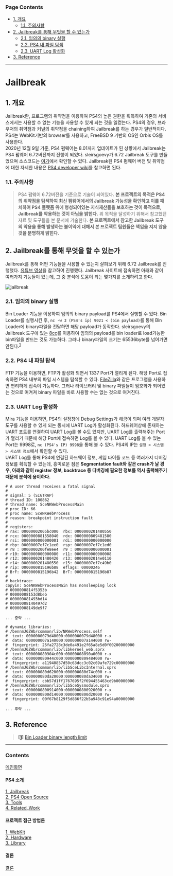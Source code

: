 ### Page Contents <!-- omit in toc -->
- [1. 개요](#1-개요)
  - [1.1. 주의사항](#11-주의사항)
- [2. Jailbreak를 통해 무엇을 할 수 있는가](#2-jailbreak를-통해-무엇을-할-수-있는가)
  - [2.1. 임의의 binary 실행](#21-임의의-binary-실행)
  - [2.2. PS4 내 파일 탐색](#22-ps4-내-파일-탐색)
  - [2.3. UART Log 활성화](#23-uart-log-활성화)
- [3. Reference](#3-reference)

---
# Jailbreak <!-- omit in toc -->
## 1. 개요
Jailbreak란, 프로그램의 취약점을 이용하여 PS4의 높은 권한을 획득하여 기존의 서비스에서는 사용할 수 없는 기능을 사용할 수 있게 되는 것을 일컫는다. PS4의 경우, 브라우저의 취약점과 커널의 취약점을 chaining하여 Jailbreak를 하는 경우가 일반적이다. PS4는 WebKit기반의 browser를 사용하고, FreeBSD 9 기반의 OS인 Orbis OS를 사용한다.<br>
2020년 12월 9일 기준, PS4 펌웨어는 8.01까지 업데이트가 된 상황에서 Jailbreak는 PS4 펌웨어 6.72버전까지 진행이 되었다. sleirsgoevy가 6.72 Jailbreak 도구를 만들었으며 소스코드는 [여기](https://github.com/sleirsgoevy/ps4jb)에서 확인할 수 있다. Jailbreak된 PS4 펌웨어 버전 및 취약점에 대한 자세한 내용은 [PS4 developer wiki](https://www.psdevwiki.com/ps4/Working_Exploits)를 참고하면 된다.

### 1.1. 주의사항
> PS4 펌웨어 6.72버전을 기준으로 기술이 되어있다. **본 프로젝트의 목적은 PS4의 취약점을 탐색하여 최신 펌웨어에서의 Jailbreak 가능성을 확인하고 이를 패치하여 PS4 플랫폼 위에 형성되어있는 지식재산들을 보호하는 것이 목적으로, Jailbreak를 악용하는 것이 아님을 밝힌다.** 위 목적을 달성하기 위해서 참고했던 자료 및 도구들을 본 문서에 기술한다. **본 프로젝트에서 참고한 Jailbreak 도구의 악용을 통해 발생하는 불이익에 대해서 본 프로젝트 팀원들은 책임을 지지 않을 것을 분명하게 밝힌다.**

## 2. Jailbreak를 통해 무엇을 할 수 있는가
Jailbreak를 통해 어떤 기능들을 사용할 수 있는지 살펴보기 위해 6.72 Jailbreak를 진행했다. [유튜브 영상](https://www.youtube.com/watch?v=ycZg0fViWv4)을 참고하여 진행했다. Jailbreak 사이트에 접속하면 아래와 같이 여러가지 기능들이 있는데, 그 중 분석에 도움이 되는 몇가지를 소개하려고 한다.

![jailbreak](https://user-images.githubusercontent.com/40509850/101586509-fec5e280-39d9-11eb-9012-09aa04601f6d.PNG "그림 1 Jailbreak 기능")

### 2.1. 임의의 binary 실행
Bin Loader 기능을 이용하여 임의의 binary payload를 PS4에서 실행할 수 있다. Bin Loader를 실행시킨 후, `nc -w 3 (PS4's ip) 9021 < (bin payload)`를 통해 Bin Loader에 binary파일을 전달하면 해당 payload가 동작한다. sleirsgoevy의 Jailbreak 도구에 있는 [8cc](https://github.com/sleirsgoevy/ps4-rop-8cc)를 이용하여 임의의 payload를 bin loader로 load가능한 bin파일을 만드는 것도 가능하다. 그러나 binary파일의 크기는 65536byte를 넘어가면 안된다.<sup id="head1">[1](#foot1)</sup>

### 2.2. PS4 내 파일 탐색
FTP 기능을 이용하면, FTP가 활성화 되면서 1337 Port가 열리게 된다. 해당 Port로 접속하면 PS4 내부의 파일 시스템을 탐색할 수 있다. [FileZilla](https://filezilla-project.org/)와 같은 프로그램을 사용하면 편리하게 접속이 가능하다. 그러나 라이브러리 및 binary 파일들이 암호화가 되어있는 것으로 여겨져 binary 파일을 바로 사용할 수는 없는 것으로 여겨진다.

### 2.3. UART Log 활성화
Mira 기능을 이용하면, PS4의 설정창에 Debug Settings가 해금이 되며 여러 개발자 도구를 사용할 수 있게 되는 동시에 UART Log가 활성화된다. 하드웨어상에 존재하는 UART 포트를 연결하여 UART Log를 볼 수도 있지만, UART Log를 출력해주는 Port가 열리기 때문에 해당 Port에 접속하면 Log를 볼 수 있다. UART Log를 볼 수 있는 Port는 9998로, `nc (PS4's IP) 9998`을 통해 볼 수 있다. PS4의 IP는 `설정 > 시스템 > 시스템 정보`에서 확인할 수 있다.<br>
UART Log를 통해 PS4에 연결된 하드웨어 정보, 게임 타이틀 코드 등 여러가지 디버깅 정보를 획득할 수 있는데, 흥미로운 점은 **Segmentation fault와 같은 crash가 날 경우, 아래와 같이 register 정보, backtrace 등 디버깅에 필요한 정보를 역시 출력해주기 때문에 분석에 용이하다.**

```
# A user thread receives a fatal signal
#
# signal: 5 (SIGTRAP)
# thread ID: 100862
# thread name: SceNKWebProcessMain
# proc ID: 66
# proc name: SceNKWebProcess
# reason: breakpoint instruction fault
#
# registers:
# rax: 00000002005bc000  rbx: 0000000201480550
# rcx: 0000000881558040  rdx: 0000000809481580
# rsi: 0000000000000001  rdi: 0000000000000000
# rbp: 00000007ef7c1ee0  rsp: 00000007ef7c1ed0
# r8 : 0000000200fe8ee4  r9 : 0000000000000001
# r10: 0000000000000080  r11: 0000000000000008
# r12: 0000000201480420  r13: 00000002014e0110
# r14: 0000000201480550  r15: 00000007ef7c49b0
# rip: 0000000815196b88  eflags: 00000246
# BrF: 0000000815196b42  BrT: 0000000815196b87
#
# backtrace:
copyin: SceNKWebProcessMain has nonsleeping lock
# 0000000814f5353b
# 00000008153d8beb
# 000000081493bd14
# 00000008140497d2
# 00000008149de9f7

... 중략 ...

# dynamic libraries:
# /bennmJ6ZWb/common/lib/NKWebProcess.self
#  text: 0000000079d40000:0000000079d48000 r-x
#  data: 000000007a140000:000000007a144000 rw-
#  fingerprint: 25fa2728c3de0a491e2f65a8e5d0f00200000000
# /bennmJ6ZWb/common/lib/libkernel_web.sprx
#  text: 000000080904c000:00000008090a0000 r-x
#  data: 000000080944c000:0000000809484000 rw-
#  fingerprint: a11940857d50c63dcc3c02c69afe729c00000000
# /bennmJ6ZWb/common/lib/libSceLibcInternal.sprx
#  text: 000000080d620000:000000080d74c000 r-x
#  data: 000000080da20000:000000080da34000 rw-
#  fingerprint: cbb57d1ff1767695f2f694455463cd9b00000000
# /bennmJ6ZWb/common/lib/libSceSysmodule.sprx
#  text: 0000000800914000:0000000800920000 r-x
#  data: 0000000800d14000:0000000800d20000 rw-
#  fingerprint: 00f67b8129f5d886f22b5a948c91e94a00000000

... 후략 ...
```
## 3. Reference
><b id="foot1">[[1](#head1)]</b> [Bin Loader binary length limit](https://github.com/sleirsgoevy/ps4jb/blob/73a8e6d8ea3c142c1b11b368935c3a51a1b14358/src/miraldr.c#L41)


---
### Contents <!-- omit in toc -->
[메인화면](https://github.com/Hacker-s-PlayStation/PlayStation4-Hacking-Guideline/blob/main/README.md)<br>

#### PS4 소개 <!-- omit in toc -->
[1. Jailbreak](https://github.com/Hacker-s-PlayStation/PlayStation4-Hacking-Guideline/blob/main/1_introduction/Jailbreak.md)<br>
[2. PS4 Open Source](https://github.com/Hacker-s-PlayStation/PlayStation4-Hacking-Guideline/blob/main/1_introduction/PS4_Open_Source.md)<br>
[3. Tools](https://github.com/Hacker-s-PlayStation/PlayStation4-Hacking-Guideline/blob/main/1_introduction/Tools.md)<br>
[4. Related_Work](https://github.com/Hacker-s-PlayStation/PlayStation4-Hacking-Guideline/blob/main/1_introduction/Related_Work.md)<br>

#### 프로젝트 접근 방법론 <!-- omit in toc -->
[1. WebKit](https://github.com/Hacker-s-PlayStation/PlayStation4-Hacking-Guideline/blob/main/2_methodology/WebKit.md)<br>
[2. Hardware](https://github.com/Hacker-s-PlayStation/PlayStation4-Hacking-Guideline/blob/main/2_methodology/Hardware.md)<br>
[3. Library](https://github.com/Hacker-s-PlayStation/PlayStation4-Hacking-Guideline/blob/main/2_methodology/Library.md)<br>

#### 결론 <!-- omit in toc -->
[결론](https://github.com/Hacker-s-PlayStation/PlayStation4-Hacking-Guideline/blob/main/3_conclusion/Conclusion.md)
